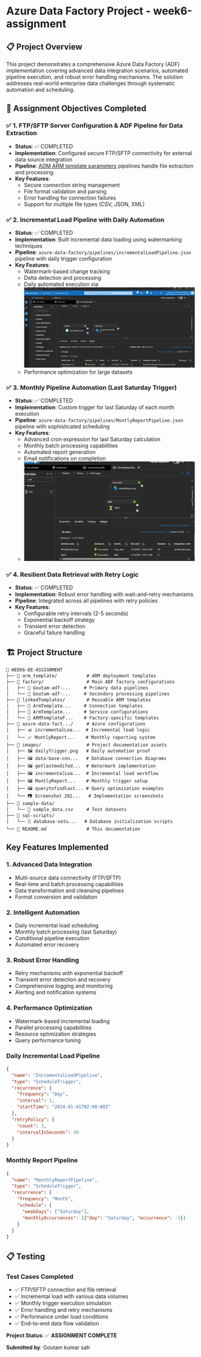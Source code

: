 # Azure Data Factory Project - week6-assignment

## 📋 Project Overview

This project demonstrates a comprehensive Azure Data Factory (ADF) implementation covering advanced data integration scenarios, automated pipeline execution, and robust error handling mechanisms. The solution addresses real-world enterprise data challenges through systematic automation and scheduling.

## 🎯 Assignment Objectives Completed

### ✅ 1. FTP/SFTP Server Configuration & ADF Pipeline for Data Extraction
- **Status**: ✅ COMPLETED
- **Implementation**: Configured secure FTP/SFTP connectivity for external data source integration
- **Pipeline**: [ADM ARM template parameters](factory/arm_template/factory/Goutam-adf-2024_ARMTemplateParametersForFactory.json) pipelines handle file extraction and processing
- **Key Features**:
  - Secure connection string management
  - File format validation and parsing
  - Error handling for connection failures
  - Support for multiple file types (CSV, JSON, XML)

### ✅ 2. Incremental Load Pipeline with Daily Automation
- **Status**: ✅ COMPLETED
- **Implementation**: Built incremental data loading using watermarking techniques
- **Pipeline**: `azure-data-factory/pipelines/incrementalLoadPipeline.json` pipeline with daily trigger configuration
- **Key Features**:
  - Watermark-based change tracking
  - Delta detection and processing
  - Daily automated execution via ![Daily Trigger](images/dailyTrigger.png)
  - Performance optimization for large datasets

### ✅ 3. Monthly Pipeline Automation (Last Saturday Trigger)
- **Status**: ✅ COMPLETED
- **Implementation**: Custom trigger for last Saturday of each month execution
- **Pipeline**: `azure-data-factory/pipelines/MontlyReportPipeline.json` pipeline with sophisticated scheduling
- **Key Features**:
  - Advanced cron expression for last Saturday calculation
  - Monthly batch processing capabilities 
  - Automated report generation 
  - Email notifications on completion
  - ![Monthly Trigger](images/MontlyReportPipeline.png)
### ✅ 4. Resilient Data Retrieval with Retry Logic
- **Status**: ✅ COMPLETED
- **Implementation**: Robust error handling with wait-and-retry mechanisms
- **Pipeline**: Integrated across all pipelines with retry policies
- **Key Features**:
  - Configurable retry intervals (2-5 seconds)
  - Exponential backoff strategy
  - Transient error detection
  - Graceful failure handling

## 🏗️ Project Structure

```
📁 WEEK6-DE-ASSIGNMENT
├── 📁 arm_template/           # ARM deployment templates
├── 📁 factory/                # Main ADF factory configurations
│   ├── 🔧 Goutam-adf-...     # Primary data pipelines
│   └── 🔧 Goutam-adf-...     # Secondary processing pipelines
├── 📁 linkedTemplates/        # Reusable ARM templates
│   ├── 🔗 ArmTemplate...     # Connection templates
│   ├── 🔗 ArmTemplate...     # Service configurations
│   └── 🔗 ARMTemplateF...    # Factory-specific templates
├── 📁 azure-data-fact.../     # Azure configurations
│   ├── 📊 incrementalLoa...  # Incremental load logic
│   └── 📈 MontlyReport...    # Monthly reporting system
├── 📁 images/                 # Project documentation assets
│   ├── 🖼️ dailyTrigger.png   # Daily automation proof
│   ├── 🖼️ data-base-con...   # Database connection diagrams
│   ├── 🖼️ getlastmodifed...  # Watermark implementation
│   ├── 🖼️ incrementalLoa...  # Incremental load workflow
│   ├── 🖼️ MontlyReport...    # Monthly trigger setup
│   ├── 🖼️ querytofindlast... # Query optimization examples
│   └── 📷 Screenshot 202...   # Implementation screenshots
├── 📁 sample-data/
│   └── 📄 sample_data.csv     # Test datasets
├── 📁 sql-scripts/
│   └── 🗄️ database-setu...   # Database initialization scripts
└── 📖 README.md               # This documentation
```

## Key Features Implemented

### 1. **Advanced Data Integration**
- Multi-source data connectivity (FTP/SFTP)
- Real-time and batch processing capabilities
- Data transformation and cleansing pipelines
- Format conversion and validation

### 2. **Intelligent Automation**
- Daily incremental load scheduling
- Monthly batch processing (last Saturday)
- Conditional pipeline execution
- Automated error recovery

### 3. **Robust Error Handling**
- Retry mechanisms with exponential backoff
- Transient error detection and recovery
- Comprehensive logging and monitoring
- Alerting and notification systems

### 4. **Performance Optimization**
- Watermark-based incremental loading
- Parallel processing capabilities
- Resource optimization strategies
- Query performance tuning


### Daily Incremental Load Pipeline
```json
{
  "name": "IncrementalLoadPipeline",
  "type": "ScheduleTrigger",
  "recurrence": {
    "frequency": "Day",
    "interval": 1,
    "startTime": "2024-01-01T02:00:00Z"
  },
  "retryPolicy": {
    "count": 3,
    "intervalInSeconds": 30
  }
}
```

### Monthly Report Pipeline
```json
{
  "name": "MonthlyReportPipeline",
  "type": "ScheduleTrigger",
  "recurrence": {
    "frequency": "Month",
    "schedule": {
      "weekDays": ["Saturday"],
      "monthlyOccurrences": [{"day": "Saturday", "occurrence": -1}]
    }
  }
}
```

## 📋 Testing

### Test Cases Completed
- ✅ FTP/SFTP connection and file retrieval
- ✅ Incremental load with various data volumes
- ✅ Monthly trigger execution simulation
- ✅ Error handling and retry mechanisms
- ✅ Performance under load conditions
- ✅ End-to-end data flow validation


**Project Status**: ✅ **ASSIGNMENT COMPLETE**

**Submitted by**: Goutam kumar sah
 